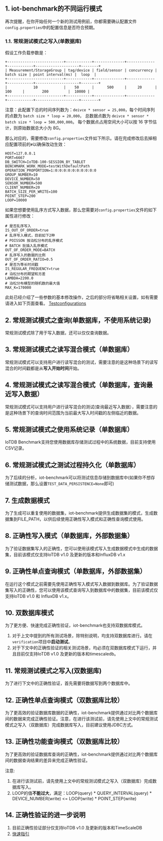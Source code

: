 ## 1. iot-benchmark的不同运行模式

再次提醒，在你开始任何一个新的测试用例前，你都需要确认配置文件```config.properties```中的配置信息是否符合预期。

### 1.1. 常规测试模式之写入(单数据库)


假设工作负载参数是：


```
+--------------------------+------------+--------------+-------------+------------+--------------------+--------+
| Measurement/StorageGroup | tag/device | field/sensor | concurrency | batch size | point interval(ms) |  loop  |
+--------------------------+------------+--------------+-------------+------------+--------------------+--------+
|            10            |    50      |      500     |     20      |    100     |        200         |  10000 |
+--------------------------+------------+--------------+-------------+------------+--------------------+--------+
```

注意：此配置下总的时间序列数为：```deivce * sensor = 25,000```，每个时间序列的点数为 ```batch size * loop = 20,000```，
总数据点数为 ```deivce * sensor * batch size * loop = 500,000,000```。 每个数据点占用空间大小可以按 16 字节估计，则原始数据总大小为 8G。

那么对应的，需要修改```config.properties```文件如下所示。请在完成修改后去掉相应配置项前的```#```以确保改动生效：

```properties
HOST=127.0.0.1
PORT=6667
DB_SWITCH=IoTDB-100-SESSION_BY_TABLET
BENCHMARK_WORK_MODE=testWithDefaultPath
OPERATION_PROPORTION=1:0:0:0:0:0:0:0:0:0:0
GROUP_NUMBER=10
DEVICE_NUMBER=50
SENSOR_NUMBER=500
CLIENT_NUMBER=20
BATCH_SIZE_PER_WRITE=100
POINT_STEP=200
LOOP=10000
```





如果您想要使用乱序方式写入数据，那么您需要对`config.properties`文件的如下属性进行修改：

```
# 是否乱序写入
IS_OUT_OF_ORDER=true
# 乱序写入模式，目前如下2种
# POISSON 按泊松分布的乱序模式
# BATCH 批插入乱序模式
OUT_OF_ORDER_MODE=BATCH
# 乱序写入的数据的比例
OUT_OF_ORDER_RATIO=0.5
# 是否为等长时间戳
IS_REGULAR_FREQUENCY=true
# 泊松分布的期望和方差
LAMBDA=2200.0
# 泊松分布模型的随机数的最大值
MAX_K=170000
```

此处已经介绍了一些参数的基本修改操作，之后的部分将省略相关设置，如有需要请进入如下页面查看。
[Testconfigurations](https://github.com/supersshhhh/iot-benchmark/blob/patch-1/Testconfigurations.md)

## 2. 常规测试模式之查询(单数据库，不使用系统记录)

常规测试模式除了用于写入数据，还可以仅仅查询数据。


## 3. 常规测试模式之读写混合模式（单数据库）

常规测试模式可以支持用户进行读写混合的测试，需要注意的是这种场景下的读写混合的时间戳都是从**写入开始时间**开始。


## 4. 常规测试模式之读写混合模式（单数据库，查询最近写入数据）

常规测试模式可以支持用户进行读写混合的测试(查询最近写入数据），需要注意的是这种场景下的查询时间范围为当前最大写入时间戳的左侧临近的数据。


## 5. 常规测试模式之使用系统记录（单数据库）

IoTDB Benchmark支持您使用数据库存储测试过程中的系统数据，目前支持使用CSV记录。


## 6. 常规测试模式之测试过程持久化（单数据库）

为了后续的分析，iot-benchmark可以将测试信息存储到数据库中(如果你不想存储测试数据，那么设置```TEST_DATA_PERSISTENCE=None```即可)


## 7. 生成数据模式

为了生成可以重复使用的数据集，iot-benchmark提供生成数据集的模式，生成数据集到FILE_PATH，以供后续使用正确性写入模式和正确性查询模式使用。


## 8. 正确性写入模式（单数据库，外部数据集）

为了验证数据集写入的正确性，您可以使用该模式写入生成数据模式中生成的数据集，目前该模式仅支持IoTDB v1.0 及更新的版本和InfluxDB v1.x


## 9. 正确性单点查询模式（单数据库，外部数据集）

在运行这个模式之前需要先使用正确性写入模式写入数据到数据库。为了验证数据集写入的正确性，您可以使用该模式查询写入到数据库中的数据集，目前该模式仅支持IoTDB v1.0 和 InfluxDB v1.x。


## 10. 双数据库模式

为了更方便、快速完成正确性验证，iot-benchmark也支持双数据库模式。

1. 对于上文中提到的所有测试场景，除特别说明，均支持双数据库进行。请在`verification`项目中**启动测试**。
2. 对于下文中的正确性验证的相关测试场景，均必须在双数据库模式下运行，并且目前仅支持IoTDB v1.0 及更新的版本和timescaledb。


## 11. 常规测试模式之写入(双数据库)

为了进行下文中的正确性验证，首先需要将数据写到两个数据库中。


## 12. 正确性单点查询模式（双数据库比较）

为了更高效的验证数据库数据的正确性，iot-benchmark提供通过对比两个数据库间的数据来完成正确性验证。注意，在进行该测试前，请先使用上文中的常规测试模式之写入（双数据库）完成数据库写入，目前建议使用JDBC方式。


## 13. 正确性功能查询模式（双数据库比较）

为了更高效的验证数据库查询的正确性，iot-benchmark提供通过对比两个数据库间的数据查询结果的差异来完成正确性验证。

注意:

1. 在进行该测试前，请先使用上文中的常规测试模式之写入（双数据库）完成数据库写入。
2. LOOP的值**不能过大**，满足：LOOP(query) * QUERY_INTERVAL(query) * DEVICE_NUMBER(write) <= LOOP(write) * POINT_STEP(write)

## 14. 正确性验证的进一步说明
1. 目前正确性验证部分仅支持IoTDB v1.0 及更新的版本和TimeScaleDB
2. [快速指引](../verification/README.md)